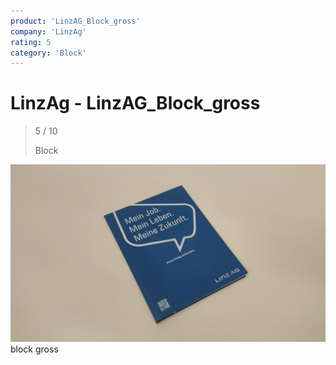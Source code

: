 ```yaml
---
product: 'LinzAG_Block_gross'
company: 'LinzAg'
rating: 5
category: 'Block'
---
```


# LinzAg - LinzAG_Block_gross
>
> 5 / 10
>
> Block

![LinzAG_Block_gross](./assets/linzag-linzag_block_gross-52d799d2-b304-4f27-907e-3f18c673a705.jpg)
block gross

